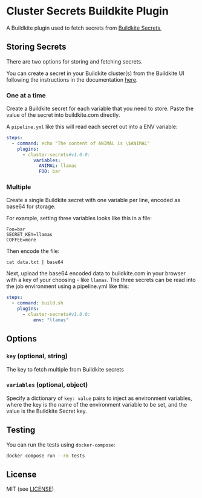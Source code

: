 # Cluster Secrets Buildkite Plugin

A Buildkite plugin used to fetch secrets from [Buildkite Secrets](https://buildkite.com/docs/pipelines/security/secrets/buildkite-secrets),

## Storing Secrets

There are two options for storing and fetching secrets.

You can create a secret in your Buildkite cluster(s) from the Buildkite UI following the instructions in the documentation [here](https://buildkite.com/docs/pipelines/security/secrets/buildkite-secrets#create-a-secret-using-the-buildkite-interface).

### One at a time

Create a Buildkite secret for each variable that you need to store. Paste the value of the secret into buildkite.com directly.

A `pipeline.yml` like this will read each secret out into a ENV variable:

```yml
steps:
  - command: echo "The content of ANIMAL is \$ANIMAL"
    plugins:
      - cluster-secrets#v1.0.0:
          variables:
            ANIMAL: llamas
            FOO: bar
```

### Multiple

Create a single Buildkite secret with one variable per line, encoded as base64 for storage. 

For example, setting three variables looks like this in a file:

```shell
Foo=bar
SECRET_KEY=llamas
COFFEE=more
```

Then encode the file:

```shell
cat data.txt | base64
```

Next, upload the base64 encoded data to buildkite.com in your browser with a
key of your choosing - like `llamas`. The three secrets can be read into the
job environment using a pipeline.yml like this:

```yaml
steps:
  - command: build.sh
    plugins:
      - cluster-secrets#v1.0.0:
          env: "llamas"
```

## Options

### `key` (optional, string)
The key to fetch multiple from Buildkite secrets

### `variables` (optional, object)
Specify a dictionary of `key: value` pairs to inject as environment variables, where the key is the name of the
environment variable to be set, and the value is the Buildkite Secret key.

## Testing
You can run the tests using `docker-compose`:
```bash
docker compose run --rm tests
```

## License

MIT (see [LICENSE](LICENSE))
